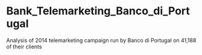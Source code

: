 # Bank_Telemarketing_Banco_di_Portugal
Analysis of 2014 telemarketing campaign run by Banco di Portugal on 41,188 of their clients
